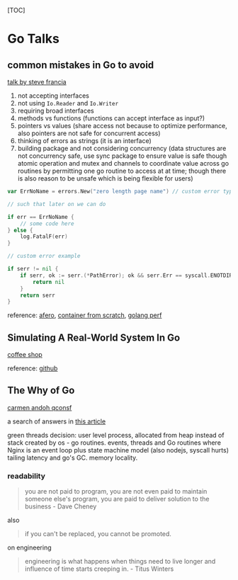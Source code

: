 [TOC]

# Go Talks

## common mistakes in Go to avoid

[talk by steve francia](https://www.youtube.com/watch?v=29LLRKIL_TI&ab_channel=DataCouncil)

1. not accepting interfaces
2. not using `Io.Reader` and `Io.Writer`
3. requiring broad interfaces
4. methods vs functions (functions can accept interface as input?)
5. pointers vs values (share access not because to optimize performance, also pointers are not safe for concurrent access)
6. thinking of errors as strings (it is an interface)
7. building package and not considering concurrency (data structures are not concurrency safe, use sync package to ensure value is safe though atomic operation and mutex and channels to coordinate value across go routines by permitting one go routine to access at at time; though there is also reason to be unsafe which is being flexible for users)

```go
var ErrNoName = errors.New("zero length page name") // custom error type for context

// such that later on we can do 

if err == ErrNoName {
    // some code here
} else {
    log.FatalF(err)
}

// custom error example

if serr != nil {
    if serr, ok := serr.(*PathError); ok && serr.Err == syscall.ENOTDIR {
		return nil
    }
    return serr
}
```

reference: [afero](https://github.com/spf13/afero), [container from scratch](https://github.com/lizrice/containers-from-scratch), [golang perf](https://github.com/golang/perf)

## Simulating A Real-World System In Go

[coffee shop](https://www.youtube.com/watch?v=jJS6G7irZSc&ab_channel=CodingTech)

reference: [github](https://github.com/Sajmani/dotgo/tree/master/coffee)

## The Why of Go

[carmen andoh qconsf](https://www.youtube.com/watch?v=bmZNaUcwBt4&ab_channel=InfoQ)

a search of answers in [this article](https://talks.golang.org/2012/splash.article)

green threads decision: user level process, allocated from heap instead of stack created by os - go routines. events, threads and Go routines where Nginx is an event loop plus state machine model (also nodejs, syscall hurts) tailing latency and go's GC. memory locality.

### readability

> you are not paid to program, you are not even paid to maintain someone else's program, you are paid to deliver solution to the business - Dave Cheney

also

> if you can't be replaced, you cannot be promoted.

on engineering

> engineering is what happens when things need to live longer and influence of time starts creeping in. - Titus Winters